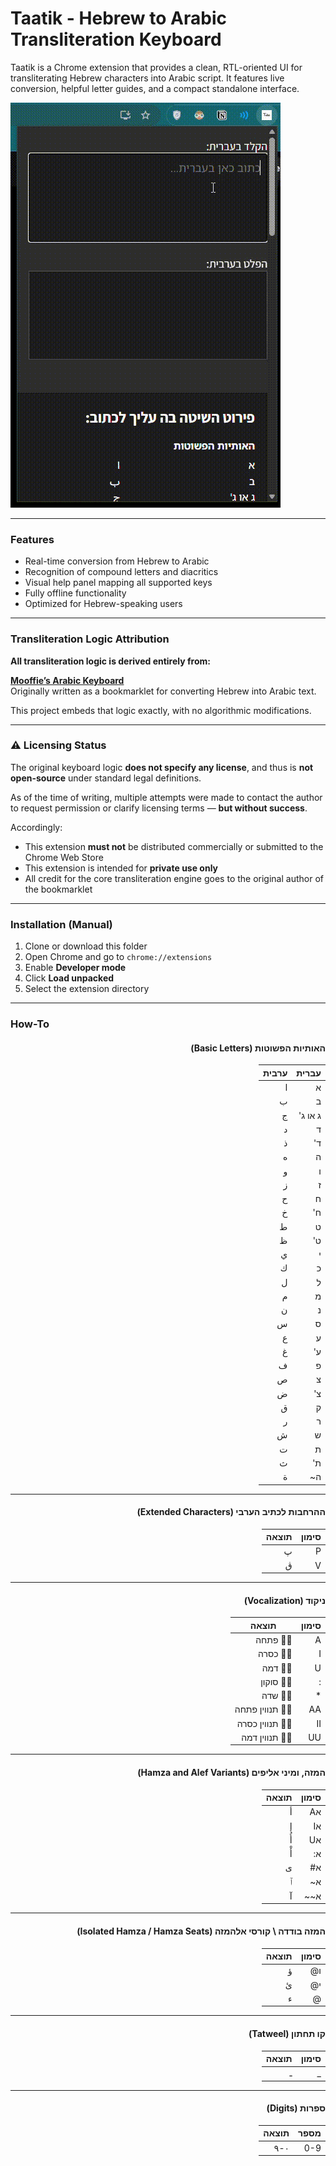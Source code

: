 # Taatik - Hebrew to Arabic Transliteration Keyboard

Taatik is a Chrome extension that provides a clean, RTL-oriented UI for transliterating Hebrew characters into Arabic script. It features live conversion, helpful letter guides, and a compact standalone interface.

![](https://github.com/gavriel330/TaatikAravit/blob/main/taatik_demonstration.gif)

---

### Features
- Real-time conversion from Hebrew to Arabic
- Recognition of compound letters and diacritics
- Visual help panel mapping all supported keys
- Fully offline functionality
- Optimized for Hebrew-speaking users
---

###  Transliteration Logic Attribution

**All transliteration logic is derived entirely from:**

**[Mooffie’s Arabic Keyboard](https://geek.co.il/~mooffie/arabic/keyboard/)**  
Originally written as a bookmarklet for converting Hebrew into Arabic text.

This project embeds that logic exactly, with no algorithmic modifications.

---

### ⚠️ Licensing Status

The original keyboard logic **does not specify any license**, and thus is **not open-source** under standard legal definitions.

As of the time of writing, multiple attempts were made to contact the author to request permission or clarify licensing terms — **but without success**.

Accordingly:

- This extension **must not** be distributed commercially or submitted to the Chrome Web Store
- This extension is intended for **private use only**
- All credit for the core transliteration engine goes to the original author of the bookmarklet

---

### Installation (Manual)

1. Clone or download this folder
2. Open Chrome and go to `chrome://extensions`
3. Enable **Developer mode**
4. Click **Load unpacked**
5. Select the extension directory

---

### How-To
<div dir="rtl">
  
#### האותיות הפשוטות (Basic Letters)

| עברית       | ערבית |
|-------------|--------|
| א           | ا      |
| ב           | ب      |
| ג או ג'     | ج      |
| ד           | د      |
| ד'          | ذ      |
| ה           | ه      |
| ו           | و      |
| ז           | ز      |
| ח           | ح      |
| ח'          | خ      |
| ט           | ط      |
| ט'          | ظ      |
| י           | ي      |
| כ           | ك      |
| ל           | ل      |
| מ           | م      |
| נ           | ن      |
| ס           | س      |
| ע           | ع      |
| ע'          | غ      |
| פ           | ف      |
| צ           | ص      |
| צ'          | ض      |
| ק           | ق      |
| ר           | ر      |
| ש           | ش      |
| ת           | ت      |
| ת'          | ث      |
| ה~          | ة      |

---

#### ההרחבות לכתיב הערבי (Extended Characters)

| סימון | תוצאה |
|--------|--------|
| P      | پ      |
| V      | ڨ      |

---

#### ניקוד (Vocalization)

| סימון | תוצאה |
|-------|----------------------|
| A     | ◌َ פתחה              |
| I     | ◌ِ כסרה              |
| U     | ◌ُ דמה               |
| :     | ◌ْ סוקון             |
| *     | ◌ّ שדה               |
| AA    | ◌ً תנווין פתחה       |
| II    | ◌ٍ תנווין כסרה       |
| UU    | ◌ٌ תנווין דמה        |

---

#### המזה, ומיני אליפים (Hamza and Alef Variants)

| סימון | תוצאה |
|------|--------|
| אA   | أ      |
| אI   | إ      |
| אU   | أُ     |
| א:   | أْ     |
| א#   | ى      |
| א~   | ٱ      |
| א~~  | آ      |

---

#### המזה בודדה \ קורסי אלהמזה (Isolated Hamza / Hamza Seats)

| סימון | תוצאה |
|-----|--------|
| ו@  | ؤ      |
| י@  | ئ      |
| @   | ﺀ      |

---

#### קו תחתון (Tatweel)

| סימון | תוצאה |
|-----|--------|
| _   | ـ      |

---

#### ספרות (Digits)

| מספר | תוצאה |
|--------|---------|
| 0-9    | ٠-٩     |
</div>
